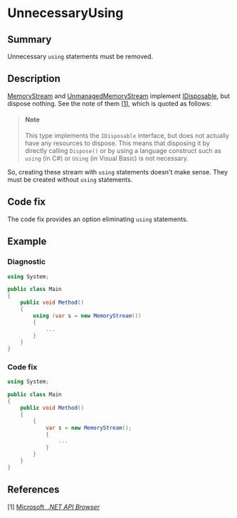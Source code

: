 # UnnecessaryUsing

## Summary

Unnecessary `using` statements must be removed.

## Description

[MemoryStream][system.io.memorystream] and
[UnmanagedMemoryStream][system.io.unmanagedmemorystream]
implement [IDisposable][system.idisposable], but dispose nothing.
See the note of them \[[1](#ref1)\], which is quoted as follows:

> #### Note
>
> This type implements the `IDisposable` interface, but does not actually
> have any resources to dispose. This means that disposing it by directly
> calling `Dispose()` or by using a language construct such as `using`
> (in C#) or `Using` (in Visual Basic) is not necessary.

So, creating these stream with `using` statements doesn't make sense.
They must be created without `using` statements.

## Code fix

The code fix provides an option eliminating `using` statements.

## Example

### Diagnostic

```csharp
using System;

public class Main
{
    public void Method()
    {
        using (var s = new MemoryStream())
        {
            ...
        }
    }
}
```

### Code fix

```csharp
using System;

public class Main
{
    public void Method()
    {
        {
            var s = new MemoryStream();
            {
                ...
            }
        }
    }
}
```

## References

<a id="ref1"></a>
[1] [Microsoft, _.NET API Browser_][dot-net-api-browser-microsoft]

[dot-net-api-browser-microsoft]:
  https://docs.microsoft.com/en-us/dotnet/api/
[system.io.memorystream]:
  https://docs.microsoft.com/en-us/dotnet/api/system.io.memorystream?view=netcore-2.1
[system.io.unmanagedmemorystream]:
  https://docs.microsoft.com/en-us/dotnet/api/system.io.unmanagedmemorystream?view=netcore-2.1
[system.idisposable]:
  https://docs.microsoft.com/en-us/dotnet/api/system.idisposable?view=netcore-2.1
